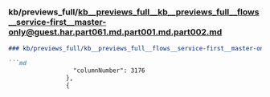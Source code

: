 ### kb/previews_full/kb__previews_full__kb__previews_full__flows__service-first__master-only@guest.har.part061.md.part001.md.part002.md

```md
### kb/previews_full/kb__previews_full__flows__service-first__master-only@guest.har.part061.md.part001.md (part 002)

```md
                  "columnNumber": 3176
                },
                {
                  
```

```

```
